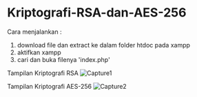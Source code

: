 # Kriptografi-RSA-dan-AES-256

Cara menjalankan :
1. download file dan extract ke dalam folder htdoc pada xampp
2. aktifkan xampp
3. cari dan buka filenya 'index.php'

Tampilan Kriptografi RSA
![Capture1](https://user-images.githubusercontent.com/49231613/82147246-104e6e00-9881-11ea-9e52-1a23c8b5d928.png)

Tampilan Kriptografi AES-256
![Capture2](https://user-images.githubusercontent.com/49231613/82147248-12b0c800-9881-11ea-8a03-936345799df7.png)

